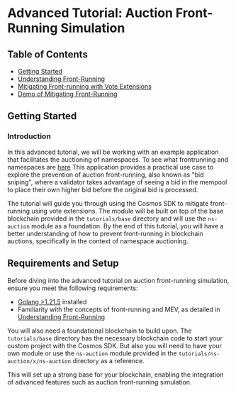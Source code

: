 # Advanced Tutorial: Auction Front-Running Simulation

## Table of Contents

- [Getting Started](#introduction)
- [Understanding Front-Running](01-understanding-front-running)
- [Mitigating Front-running with Vote Extensions](02-mitigating-front-running-with-vote-extensions)
- [Demo of Mitigating Front-Running](03-demo-of-mitigating-front-running)

## Getting Started

### Introduction

In this advanced tutorial, we will be working with an example application that facilitates the auctioning of namespaces. To see what frontrunning and namespaces are [here](./01-understanding-frontrunning.md) This application provides a practical use case to explore the prevention of auction front-running, also known as "bid sniping", where a validator takes advantage of seeing a bid in the mempool to place their own higher bid before the original bid is processed.

The tutorial will guide you through using the Cosmos SDK to mitigate front-running using vote extensions. The module will be built on top of the base blockchain provided in the `tutorials/base` directory and will use the `ns-auction` module as a foundation. By the end of this tutorial, you will have a better understanding of how to prevent front-running in blockchain auctions, specifically in the context of namespace auctioning.

## Requirements and Setup

Before diving into the advanced tutorial on auction front-running simulation, ensure you meet the following requirements:

- [Golang >1.21.5](https://golang.org/doc/install) installed
- Familiarity with the concepts of front-running and MEV, as detailed in [Understanding Front-Running](./01-understanding-frontrunning.md)

You will also need a foundational blockchain to build upon. The `tutorials/base` directory has the necessary blockchain code to start your custom project with the Cosmos SDK. But also you will need to have your own module or use the `ns-auction` module provided in the `tutorials/ns-auction/x/ns-auction` directory as a reference.

This will set up a strong base for your blockchain, enabling the integration of advanced features such as auction front-running simulation.
